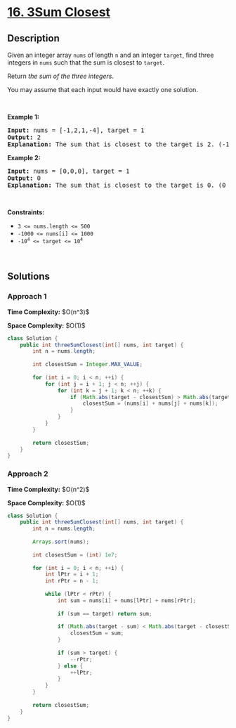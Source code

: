 # [16. 3Sum Closest](https://leetcode.com/problems/3sum-closest)

## Description

<p>Given an integer array <code>nums</code> of length <code>n</code> and an integer <code>target</code>, find three integers in <code>nums</code> such that the sum is closest to <code>target</code>.</p>

<p>Return <em>the sum of the three integers</em>.</p>

<p>You may assume that each input would have exactly one solution.</p>
<p>&nbsp;</p>

<p><strong class="example">Example 1:</strong></p>
<pre>
<strong>Input:</strong> nums = [-1,2,1,-4], target = 1
<strong>Output:</strong> 2
<strong>Explanation:</strong> The sum that is closest to the target is 2. (-1 + 2 + 1 = 2).
</pre>

<p><strong class="example">Example 2:</strong></p>
<pre>
<strong>Input:</strong> nums = [0,0,0], target = 1
<strong>Output:</strong> 0
<strong>Explanation:</strong> The sum that is closest to the target is 0. (0 + 0 + 0 = 0).
</pre>
<p>&nbsp;</p>

<p><strong>Constraints:</strong></p>
<ul>
    <li><code>3 &lt;= nums.length &lt;= 500</code></li>
    <li><code>-1000 &lt;= nums[i] &lt;= 1000</code></li>
    <li><code>-10<sup>4</sup> &lt;= target &lt;= 10<sup>4</sup></code></li>
</ul>
<p>&nbsp;</p>

## Solutions

### **Approach 1**

<p><strong>Time Complexity:</strong> $O(n^3)$</p>
<p><strong>Space Complexity:</strong> $O(1)$</p>

```java
class Solution {
    public int threeSumClosest(int[] nums, int target) {
        int n = nums.length;
        
        int closestSum = Integer.MAX_VALUE;
        
        for (int i = 0; i < n; ++i) {
            for (int j = i + 1; j < n; ++j) {
                for (int k = j + 1; k < n; ++k) {
                    if (Math.abs(target - closestSum) > Math.abs(target - (nums[i] + nums[j] + nums[k]))) {
                        closestSum = (nums[i] + nums[j] + nums[k]);
                    }
                }
            }
        }
        
        return closestSum;
    }
}
```

### **Approach 2**

<p><strong>Time Complexity:</strong> $O(n^2)$</p>
<p><strong>Space Complexity:</strong> $O(1)$</p>

```java
class Solution {
    public int threeSumClosest(int[] nums, int target) {
        int n = nums.length;
        
        Arrays.sort(nums);
        
        int closestSum = (int) 1e7;
        
        for (int i = 0; i < n; ++i) {
            int lPtr = i + 1;
            int rPtr = n - 1;
            
            while (lPtr < rPtr) {
                int sum = nums[i] + nums[lPtr] + nums[rPtr];
                
                if (sum == target) return sum;
                
                if (Math.abs(target - sum) < Math.abs(target - closestSum)) {
                    closestSum = sum;
                }
                
                if (sum > target) {
                    --rPtr;
                } else {
                    ++lPtr;
                }
            }
        }
        
        return closestSum;
    }
}
```

<!-- tabs:end -->